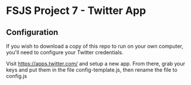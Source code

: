 # FSJS Project 7 - Twitter App

## Configuration
If you wish to download a copy of this repo to run on your own computer, you'll need to configure your Twitter credentials.

Visit https://apps.twitter.com/ and setup a new app. From there, grab your keys and put them in the file config-template.js, then rename the file to config.js
